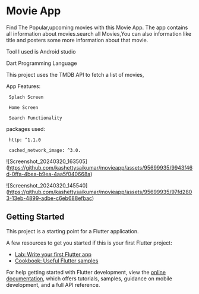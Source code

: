 # Movie App
Find The Popular,upcoming movies with this Movie App. 
The app contains all information about movies.search all Movies,You can also information like title and posters some more information about that movie.

Tool I used is Android studio

Dart Programming Language 

This project uses the TMDB API to fetch a list of movies,

App Features:

     Splach Screen
     
     Home Screen
     
     Search Functionality

packages used:

     http: ^1.1.0
     
     cached_network_image: ^3.0.


![Screenshot_20240320_163505]
(https://github.com/kashettysaikumar/movieapp/assets/95699935/9943f46d-0ffa-4bea-b9ea-4aa5f040668a)


![Screenshot_20240320_145540]
(https://github.com/kashettysaikumar/movieapp/assets/95699935/97fd2803-13eb-4899-adbe-c6eb688efbac)






     



## Getting Started

This project is a starting point for a Flutter application.

A few resources to get you started if this is your first Flutter project:

- [Lab: Write your first Flutter app](https://docs.flutter.dev/get-started/codelab)
- [Cookbook: Useful Flutter samples](https://docs.flutter.dev/cookbook)

For help getting started with Flutter development, view the
[online documentation](https://docs.flutter.dev/), which offers tutorials,
samples, guidance on mobile development, and a full API reference.
